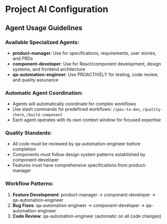 
# Project AI Configuration

## Agent Usage Guidelines

### Available Specialized Agents:
- **product-manager**: Use for specifications, requirements, user stories, and PRDs
- **component-developer**: Use for React/component development, design systems, and frontend architecture  
- **qa-automation-engineer**: Use PROACTIVELY for testing, code review, and quality assurance

### Automatic Agent Coordination:
- Agents will automatically coordinate for complex workflows
- Use slash commands for predefined workflows: `/spec-to-dev`, `/quality-check`, `/build-component`
- Each agent operates with its own context window for focused expertise

### Quality Standards:
- All code must be reviewed by qa-automation-engineer before completion
- Components must follow design system patterns established by component-developer  
- Features must have comprehensive specifications from product-manager

### Workflow Patterns:
1. **Feature Development**: product-manager → component-developer → qa-automation-engineer
2. **Bug Fixes**: qa-automation-engineer → component-developer → qa-automation-engineer  
3. **Code Review**: qa-automation-engineer (automatic on all code changes)
